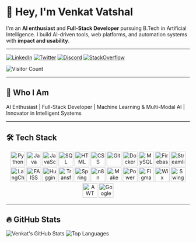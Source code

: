 # 👋 Hey, I'm Venkat Vatshal 

I'm an **AI enthusiast** and **Full-Stack Developer** pursuing B.Tech in Artificial Intelligence. I build AI-driven tools, web platforms, and automation systems with **impact and usability**.

---


[![LinkedIn](https://img.shields.io/badge/LinkedIn-0077B5?style=for-the-badge&logo=linkedin&logoColor=white)](https://linkedin.com/in/venkat-vatshal-9129b1212)
[![Twitter](https://img.shields.io/badge/Twitter-1DA1F2?style=for-the-badge&logo=twitter&logoColor=white)](https://twitter.com/Vatshal_Venkat)
[![Discord](https://img.shields.io/badge/Discord-7289DA?style=for-the-badge&logo=discord&logoColor=white)](https://discord.com/users/yourid)
[![StackOverflow](https://img.shields.io/badge/StackOverflow-FE7A16?style=for-the-badge&logo=stackoverflow&logoColor=white)](https://stackoverflow.com/users/yourid)

![Visitor Count](https://profile-counter.glitch.me/Vatshal-Venkat/count.svg)

---

## 🌟 Who I Am

AI Enthusiast |  Full-Stack Developer |  Machine Learning & Multi-Modal AI |  Innovator in Intelligent Systems

---

## 🛠️ Tech Stack

<p align="center">
  <!-- Core Languages -->
  <img src="https://img.shields.io/badge/Python-3776AB?style=for-the-badge&logo=python&logoColor=white" height="40" alt="Python"/>
  <img src="https://img.shields.io/badge/Java-ED8B00?style=for-the-badge&logo=java&logoColor=white" height="40" alt="Java"/>
  <img src="https://img.shields.io/badge/JavaScript-F7DF1E?style=for-the-badge&logo=javascript&logoColor=black" height="40" alt="JavaScript"/>
  <img src="https://img.shields.io/badge/SQL-336791?style=for-the-badge&logo=postgresql&logoColor=white" height="40" alt="SQL"/>
  <img src="https://img.shields.io/badge/HTML-E34F26?style=for-the-badge&logo=html5&logoColor=white" height="40" alt="HTML"/>
  <img src="https://img.shields.io/badge/CSS-1572B6?style=for-the-badge&logo=css3&logoColor=white" height="40" alt="CSS"/>

  
  <img src="https://img.shields.io/badge/Git-F05032?style=for-the-badge&logo=git&logoColor=white" height="40" alt="Git"/>
  <img src="https://img.shields.io/badge/Docker-2496ED?style=for-the-badge&logo=docker&logoColor=white" height="40" alt="Docker"/>
  <img src="https://img.shields.io/badge/MySQL-4479A1?style=for-the-badge&logo=mysql&logoColor=white" height="40" alt="MySQL"/>
  <img src="https://img.shields.io/badge/Firebase-FFCA28?style=for-the-badge&logo=firebase&logoColor=black" height="40" alt="Firebase"/>
  <img src="https://img.shields.io/badge/Streamlit-FF4B4B?style=for-the-badge&logo=streamlit&logoColor=white" height="40" alt="Streamlit"/>
  <img src="https://img.shields.io/badge/LangChain-1A1A1A?style=for-the-badge&logo=langchain&logoColor=white" height="40" alt="LangChain"/>

  <!-- AI & ML -->
  <img src="https://img.shields.io/badge/FAISS-9C27B0?style=for-the-badge&logo=faiss&logoColor=white" height="40" alt="FAISS"/>
  <img src="https://img.shields.io/badge/HuggingFace-FFD700?style=for-the-badge&logo=huggingface&logoColor=black" height="40" alt="HuggingFace"/>
  <img src="https://img.shields.io/badge/Transformers-D206C2?style=for-the-badge&logo=transformers&logoColor=white" height="40" alt="Transformers"/>

  <!-- Backend & Automation -->
  <img src="https://img.shields.io/badge/SpringBoot-6DB33F?style=for-the-badge&logo=springboot&logoColor=white" height="40" alt="Spring Boot"/>
  <img src="https://img.shields.io/badge/n8n-C0362C?style=for-the-badge&logo=n8n&logoColor=white" height="40" alt="n8n"/>
  <img src="https://img.shields.io/badge/Make-FF6F61?style=for-the-badge&logo=make&logoColor=white" height="40" alt="Make"/>

  <!-- Data & Design -->
  <img src="https://img.shields.io/badge/PowerBI-F2C811?style=for-the-badge&logo=powerbi&logoColor=black" height="40" alt="Power BI"/>
  <img src="https://img.shields.io/badge/Figma-F24E1E?style=for-the-badge&logo=figma&logoColor=white" height="40" alt="Figma"/>
  <img src="https://img.shields.io/badge/Wix_Studio-00ADEF?style=for-the-badge&logo=wix&logoColor=white" height="40" alt="Wix Studio"/>

  <!-- Java GUI (Legacy but clean) -->
  <img src="https://img.shields.io/badge/Swing-1E88E5?style=for-the-badge&logo=java&logoColor=white" height="40" alt="Swing"/>
  <img src="https://img.shields.io/badge/AWT-43A047?style=for-the-badge&logo=java&logoColor=white" height="40" alt="AWT"/>

  <!-- Cloud -->
  <img src="https://img.shields.io/badge/Google_Cloud-4285F4?style=for-the-badge&logo=googlecloud&logoColor=white" height="40" alt="Google Cloud"/>
</p>

---

## 🔥 GitHub Stats

![Venkat's GitHub Stats](https://github-readme-stats.vercel.app/api?username=Vatshal-Venkat&show_icons=true&count_private=true&hide_title=true&theme=radical)
![Top Languages](https://github-readme-stats.vercel.app/api/top-langs/?username=Vatshal-Venkat&layout=compact&hide=html,css&theme=radical)
